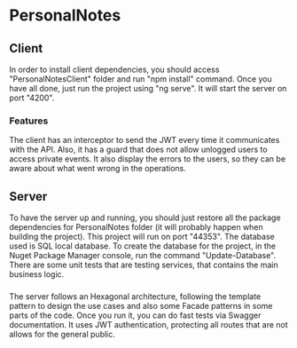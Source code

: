 # PersonalNotes

## Client
In order to install client dependencies, you should access "PersonalNotesClient" folder and run "npm install" command.
Once you have all done, just run the project using "ng serve". It will start the server on port "4200".

### Features
The client has an interceptor to send the JWT every time it communicates with the API. Also, it has a guard that does not allow unlogged users to access private events. It also display the errors to the users, so they can be aware about what went wrong in the operations.

## Server
To have the server up and running, you should just restore all the package dependencies for PersonalNotes folder (it will probably happen when building the project).
This project will run on port "44353".
The database used is SQL local database. To create the database for the project, in the Nuget Package Manager console, run the command "Update-Database".
There are some unit tests that are testing services, that contains the main business logic.

###
The server follows an Hexagonal architecture, following the template pattern to design the use cases and also some Facade patterns in some parts of the code. Once you run it, you can do fast tests via Swagger documentation. It uses JWT authentication, protecting all routes that are not allows for the general public.
